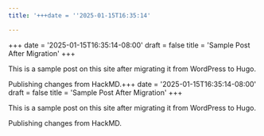 ```yaml
---
title: '+++date = ''2025-01-15T16:35:14'

---
```


+++
date = '2025-01-15T16:35:14-08:00'
draft = false
title = 'Sample Post After Migration'
+++

This is a sample post on this site after migrating it from WordPress to Hugo.

Publishing changes from HackMD.+++
date = '2025-01-15T16:35:14-08:00'
draft = false
title = 'Sample Post After Migration'
+++

This is a sample post on this site after migrating it from WordPress to Hugo.

Publishing changes from HackMD.
